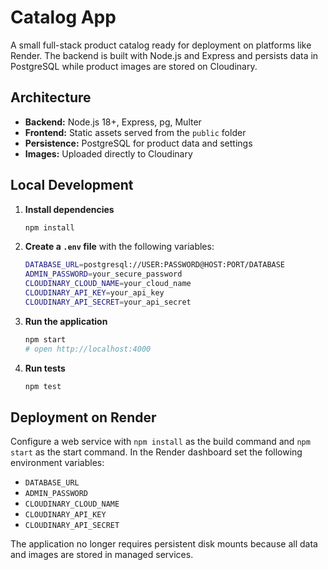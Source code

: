 # Catalog App

A small full-stack product catalog ready for deployment on platforms like Render. The backend is built with Node.js and Express and persists data in PostgreSQL while product images are stored on Cloudinary.

## Architecture

- **Backend:** Node.js 18+, Express, pg, Multer
- **Frontend:** Static assets served from the `public` folder
- **Persistence:** PostgreSQL for product data and settings
- **Images:** Uploaded directly to Cloudinary

## Local Development

1. **Install dependencies**

   ```bash
   npm install
   ```

2. **Create a `.env` file** with the following variables:

   ```bash
   DATABASE_URL=postgresql://USER:PASSWORD@HOST:PORT/DATABASE
   ADMIN_PASSWORD=your_secure_password
   CLOUDINARY_CLOUD_NAME=your_cloud_name
   CLOUDINARY_API_KEY=your_api_key
   CLOUDINARY_API_SECRET=your_api_secret
   ```

3. **Run the application**

   ```bash
   npm start
   # open http://localhost:4000
   ```

4. **Run tests**

   ```bash
   npm test
   ```

## Deployment on Render

Configure a web service with `npm install` as the build command and `npm start` as the start command. In the Render dashboard set the following environment variables:

- `DATABASE_URL`
- `ADMIN_PASSWORD`
- `CLOUDINARY_CLOUD_NAME`
- `CLOUDINARY_API_KEY`
- `CLOUDINARY_API_SECRET`

The application no longer requires persistent disk mounts because all data and images are stored in managed services.

